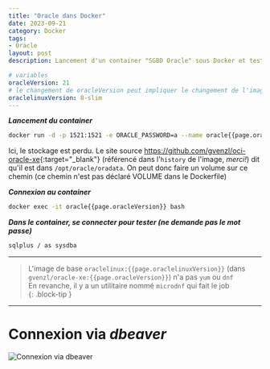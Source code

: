 ```yaml
---
title: "Oracle dans Docker"
date: 2023-09-21
category: Docker
tags:
- Oracle
layout: post
description: Lancement d'un container "SGBD Oracle" sous Docker et tests de connexion

# variables
oracleVersion: 21
# le changement de oracleVersion peut impliquer le changement de l'image de base "oraclelinux" (à vérifier sur le site source)
oraclelinuxVersion: 8-slim
---
```


***Lancement du container***
```sh
docker run -d -p 1521:1521 -e ORACLE_PASSWORD=a --name oracle{{page.oracleVersion}} --rm gvenzl/oracle-xe:{{page.oracleVersion}}
```
Ici, le stockage est perdu. Le site source <https://github.com/gvenzl/oci-oracle-xe>{:target="_blank"} (référencé dans l'`history` de l'image, *merci!*) dit qu'il est dans `/opt/oracle/oradata`. On peut donc faire un volume sur ce chemin (ce chemin n'est pas déclaré VOLUME dans le Dockerfile)

***Connexion au container***
```sh
docker exec -it oracle{{page.oracleVersion}} bash
```

***Dans le container, se connecter pour tester (ne demande pas le mot passe)***
```sh
sqlplus / as sysdba
```
--------------------------------------------------

> L'image de base `oraclelinux:{{page.oraclelinuxVersion}}` (dans `gvenzl/oracle-xe:{{page.oracleVersion}}`) n'a pas `yum` ou `dnf`  
> En revanche, il y a un utilitaire nommé `microdnf` qui fait le job  
{: .block-tip }

------------------------------------------------------

Connexion via *dbeaver*
=======================

![Connexion via dbeaver]({{site.baseurl}}/assets/images/dbeaver-oracle-connect.png#center)
